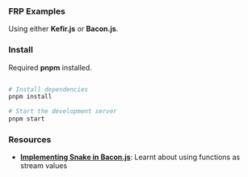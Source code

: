 ### FRP Examples

Using either **Kefir.js** or **Bacon.js**.

### Install

Required **pnpm** installed.

```bash

# Install dependencies
pnpm install

# Start the development server
pnpm start
```

### Resources

- [**Implementing Snake in Bacon.js**](http://philipnilsson.github.io/badness/):
  Learnt about using functions as stream values

